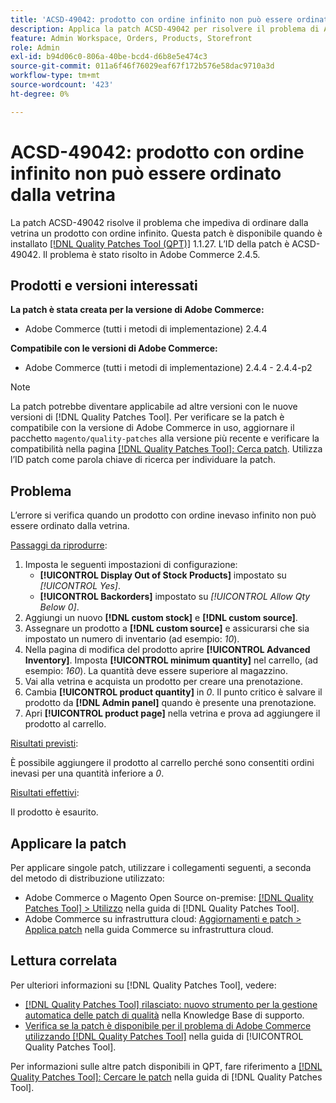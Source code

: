 ```yaml
---
title: 'ACSD-49042: prodotto con ordine infinito non può essere ordinato dalla vetrina'
description: Applica la patch ACSD-49042 per risolvere il problema di Adobe Commerce, a causa del quale non è possibile ordinare un prodotto con ordine inevaso dalla vetrina.
feature: Admin Workspace, Orders, Products, Storefront
role: Admin
exl-id: b94d06c0-806a-40be-bcd4-d6b8e5e474c3
source-git-commit: 011a6f46f76029eaf67f172b576e58dac9710a3d
workflow-type: tm+mt
source-wordcount: '423'
ht-degree: 0%

---
```


# ACSD-49042: prodotto con ordine infinito non può essere ordinato dalla vetrina

La patch ACSD-49042 risolve il problema che impediva di ordinare dalla vetrina un prodotto con ordine infinito. Questa patch è disponibile quando è installato [[!DNL Quality Patches Tool (QPT)]](https://experienceleague.adobe.com/it/docs/commerce-operations/tools/quality-patches-tool/quality-patches-tool-to-self-serve-quality-patches) 1.1.27. L’ID della patch è ACSD-49042. Il problema è stato risolto in Adobe Commerce 2.4.5.

## Prodotti e versioni interessati

**La patch è stata creata per la versione di Adobe Commerce:**

* Adobe Commerce (tutti i metodi di implementazione) 2.4.4

**Compatibile con le versioni di Adobe Commerce:**

* Adobe Commerce (tutti i metodi di implementazione) 2.4.4 - 2.4.4-p2

>[!NOTE]
>
>La patch potrebbe diventare applicabile ad altre versioni con le nuove versioni di [!DNL Quality Patches Tool]. Per verificare se la patch è compatibile con la versione di Adobe Commerce in uso, aggiornare il pacchetto `magento/quality-patches` alla versione più recente e verificare la compatibilità nella pagina [[!DNL Quality Patches Tool]: Cerca patch](https://experienceleague.adobe.com/tools/commerce-quality-patches/index.html?lang=it). Utilizza l’ID patch come parola chiave di ricerca per individuare la patch.

## Problema

L’errore si verifica quando un prodotto con ordine inevaso infinito non può essere ordinato dalla vetrina.

<u>Passaggi da riprodurre</u>:

1. Imposta le seguenti impostazioni di configurazione:
   * **[!UICONTROL Display Out of Stock Products]** impostato su *[!UICONTROL Yes]*.
   * **[!UICONTROL Backorders]** impostato su *[!UICONTROL Allow Qty Below 0]*.
1. Aggiungi un nuovo **[!DNL custom stock]** e **[!DNL custom source]**.
1. Assegnare un prodotto a **[!DNL custom source]** e assicurarsi che sia impostato un numero di inventario (ad esempio: *10*).
1. Nella pagina di modifica del prodotto aprire **[!UICONTROL Advanced Inventory]**. Imposta **[!UICONTROL minimum quantity]** nel carrello, (ad esempio: *160*). La quantità deve essere superiore al magazzino.
1. Vai alla vetrina e acquista un prodotto per creare una prenotazione.
1. Cambia **[!UICONTROL product quantity]** in *0*. Il punto critico è salvare il prodotto da **[!DNL Admin panel]** quando è presente una prenotazione.
1. Apri **[!UICONTROL product page]** nella vetrina e prova ad aggiungere il prodotto al carrello.

<u>Risultati previsti</u>:

È possibile aggiungere il prodotto al carrello perché sono consentiti ordini inevasi per una quantità inferiore a *0*.

<u>Risultati effettivi</u>:

Il prodotto è esaurito.

## Applicare la patch

Per applicare singole patch, utilizzare i collegamenti seguenti, a seconda del metodo di distribuzione utilizzato:

* Adobe Commerce o Magento Open Source on-premise: [[!DNL Quality Patches Tool] > Utilizzo](/help/tools/quality-patches-tool/usage.md) nella guida di [!DNL Quality Patches Tool].
* Adobe Commerce su infrastruttura cloud: [Aggiornamenti e patch > Applica patch](https://experienceleague.adobe.com/docs/commerce-cloud-service/user-guide/develop/upgrade/apply-patches.html?lang=it) nella guida Commerce su infrastruttura cloud.

## Lettura correlata

Per ulteriori informazioni su [!DNL Quality Patches Tool], vedere:

* [[!DNL Quality Patches Tool] rilasciato: nuovo strumento per la gestione automatica delle patch di qualità](https://experienceleague.adobe.com/it/docs/commerce-operations/tools/quality-patches-tool/quality-patches-tool-to-self-serve-quality-patches) nella Knowledge Base di supporto.
* [Verifica se la patch è disponibile per il problema di Adobe Commerce utilizzando  [!DNL Quality Patches Tool]](/help/tools/quality-patches-tool/patches-available-in-qpt/check-patch-for-magento-issue-with-magento-quality-patches.md) nella guida di [!UICONTROL Quality Patches Tool].


Per informazioni sulle altre patch disponibili in QPT, fare riferimento a [[!DNL Quality Patches Tool]: Cercare le patch](https://experienceleague.adobe.com/tools/commerce-quality-patches/index.html?lang=it) nella guida di [!DNL Quality Patches Tool].
